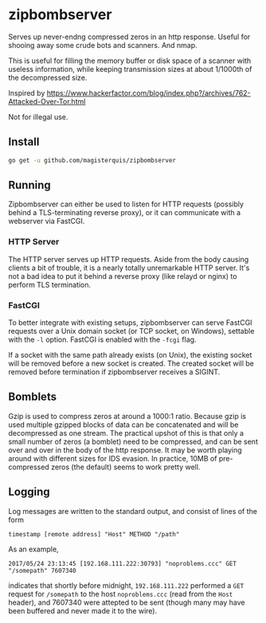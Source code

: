 zipbombserver
=============
Serves up never-endng compressed zeros in an http response.  Useful for shooing
away some crude bots and scanners.  And nmap.

This is useful for filling the memory buffer or disk space of a scanner with
useless information, while keeping transmission sizes at about 1/1000th of the
decompressed size.

Inspired by
https://www.hackerfactor.com/blog/index.php?/archives/762-Attacked-Over-Tor.html

Not for illegal use.

Install
-------
```bash
go get -u github.com/magisterquis/zipbombserver
```

Running
-------
Zipbombserver can either be used to listen for HTTP requests (possibly behind a
TLS-terminating reverse proxy), or it can communicate with a webserver via
FastCGI.

### HTTP Server
The HTTP server serves up HTTP requests.  Aside from the body causing clients a
bit of trouble, it is a nearly totally unremarkable HTTP server.  It's not a
bad idea to put it behind a reverse proxy (like relayd or nginx) to perform
TLS termination.

### FastCGI
To better integrate with existing setups, zipbombserver can serve FastCGI
requests over a Unix domain socket (or TCP socket, on Windows), settable with
the `-l` option.  FastCGI is enabled with the `-fcgi` flag.

If a socket with the same path already exists (on Unix), the existing socket
will be removed before a new socket is created.  The created socket will be
removed before termination if zipbombserver receives a SIGINT.

Bomblets
--------
Gzip is used to compress zeros at around a 1000:1 ratio.  Because gzip is used
multiple gzipped blocks of data can be concatenated and will be decompressed as
one stream.  The practical upshot of this is that only a small number of zeros
(a bomblet) need to be compressed, and can be sent over and over in the body of
the http response.  It may be worth playing around with different sizes for IDS
evasion.  In practice, 10MB of pre-compressed zeros (the default) seems to work
pretty well.

Logging
-------
Log messages are written to the standard output, and consist of lines of the
form 

```
timestamp [remote address] "Host" METHOD "/path" 
```
As an example,
```
2017/05/24 23:13:45 [192.168.111.222:30793] "noproblems.ccc" GET "/somepath" 7607340
```
indicates that shortly before midnight, `192.168.111.222` performed a `GET`
request for `/somepath` to the host `noproblems.ccc` (read from the `Host`
header), and 7607340 were attepted to be sent (though many may have been
buffered and never made it to the wire).
